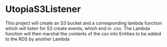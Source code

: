 # UtopiaS3Listener

This project will create an S3 bucket and a corresponding lambda function which will listen for S3 create events, which end in .csv. The Lambda function will then marshal the contents of the csv into Entities to be added to the RDS by another Lambda
